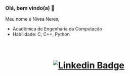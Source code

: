 ### Olá, bem vindo(a) 👋

Meu nome é Nívea Neres,   
  - Acadêmica de Engenharia da Computação
  - Habilidade: C, C++, Python <h1 align="center">   
[![Linkedin Badge](https://img.shields.io/badge/-LinkedIn-blue?style=flat-square&logo=Linkedin&logoColor=white&link=https://www.linkedin.com/in/niveanfj/)](https://www.linkedin.com/in/niveanfj/)

    

